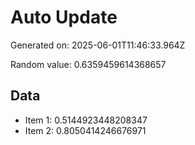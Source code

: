 # Auto Update

Generated on: 2025-06-01T11:46:33.964Z

Random value: 0.6359459614368657

## Data

- Item 1: 0.5144923448208347
- Item 2: 0.8050414246676971